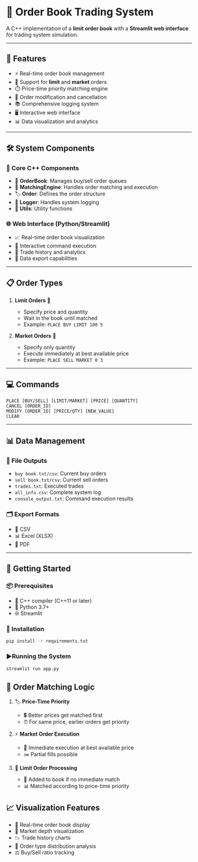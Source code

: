 # 📘 Order Book Trading System

A C++ implementation of a **limit order book** with a **Streamlit web interface** for trading system simulation.

---

## 🌟 Features

- ⚡ Real-time order book management  
- 🎯 Support for **limit** and **market** orders  
- ⏱️ Price-time priority matching engine  
- 📝 Order modification and cancellation  
- 📚 Comprehensive logging system  
- 🖥️ Interactive web interface  
- 📊 Data visualization and analytics  

---

## 🛠️ System Components

### 🧠 Core C++ Components
- 🧾 **OrderBook**: Manages buy/sell order queues  
- 🔁 **MatchingEngine**: Handles order matching and execution  
- 🏷️ **Order**: Defines the order structure  
- 📓 **Logger**: Handles system logging  
- 🧰 **Utils**: Utility functions  

### 🌐 Web Interface (Python/Streamlit)
- 📈 Real-time order book visualization  
- 🧮 Interactive command execution  
- 📜 Trade history and analytics  
- 💾 Data export capabilities  

---

## 📋 Order Types

1. **Limit Orders** 🧷  
   - Specify price and quantity  
   - Wait in the book until matched  
   - Example: `PLACE BUY LIMIT 100 5`  

2. **Market Orders** 🚀  
   - Specify only quantity  
   - Execute immediately at best available price  
   - Example: `PLACE SELL MARKET 0 3`  

---
## 💻 Commands

```
PLACE [BUY/SELL] [LIMIT/MARKET] [PRICE] [QUANTITY]
CANCEL [ORDER_ID]
MODIFY [ORDER_ID] [PRICE/QTY] [NEW_VALUE]
CLEAR
```


---

## 📊 Data Management

### 📁 File Outputs
- `buy book.txt/csv`: Current buy orders  
- `sell book.txt/csv`: Current sell orders  
- `trades.txt`: Executed trades  
- `all_info.csv`: Complete system log  
- `console_output.txt`: Command execution results  

### 🗂️ Export Formats
- 📄 CSV  
- 📊 Excel (XLSX)  
- 📃 PDF  

---

## 🚀 Getting Started

### 📦 Prerequisites
- 🧰 C++ compiler (C++11 or later)  
- 🐍 Python 3.7+  
- 🌐 Streamlit 

### 🔧 Installation
```bash
pip install -r requirements.txt
```

### ▶️Running the System
   ```bash
   streamlit run app.py
   ```

## 🔄 **Order Matching Logic**

1. 🏷️ **Price-Time Priority**  
   - 💲 Better prices get matched first  
   - ⏰ For same price, earlier orders get priority  

2. ⚡ **Market Order Execution**  
   - 🚀 Immediate execution at best available price  
   - ✂️ Partial fills possible  

3. 🎯 **Limit Order Processing**  
   - 📘 Added to book if no immediate match  
   - 📊 Matched according to price-time priority  


## 📈 **Visualization Features**

- 📖 Real-time order book display  
- 🌊 Market depth visualization  
- 📉 Trade history charts  
- 🧮 Order type distribution analysis  
- ⚖️ Buy/Sell ratio tracking  

